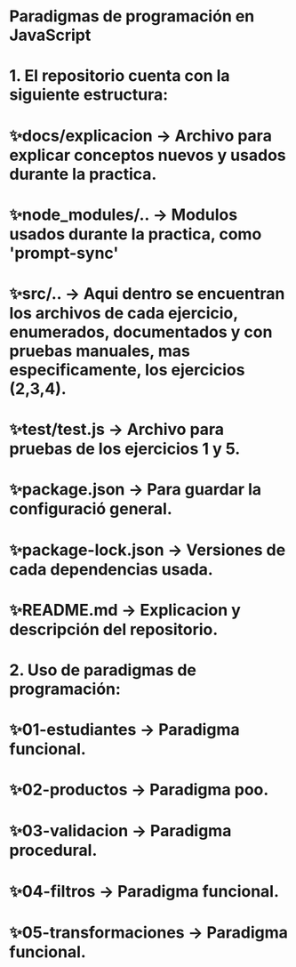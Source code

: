 # Paradigmas de programación en JavaScript 

# 1. El repositorio cuenta con la siguiente estructura:
# ✨docs/explicacion -> Archivo para explicar conceptos nuevos y usados durante la practica.
# ✨node_modules/.. -> Modulos usados durante la practica, como 'prompt-sync'
# ✨src/.. -> Aqui dentro se encuentran los archivos de cada ejercicio, enumerados, documentados y con pruebas manuales, mas especificamente, los ejercicios (2,3,4).
# ✨test/test.js -> Archivo para pruebas de los ejercicios 1 y 5. 
# ✨package.json -> Para guardar la configuració general.
# ✨package-lock.json -> Versiones de cada dependencias usada. 
# ✨README.md -> Explicacion y descripción del repositorio.


# 2. Uso de paradigmas de programación:
# ✨01-estudiantes -> Paradigma funcional.
# ✨02-productos -> Paradigma poo.
# ✨03-validacion -> Paradigma procedural.
# ✨04-filtros -> Paradigma funcional.
# ✨05-transformaciones -> Paradigma funcional.

